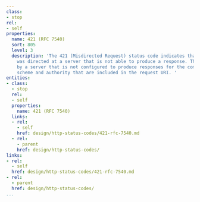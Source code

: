 ```yaml
---
class:
- stop
rel:
- self
properties:
  name: 421 (RFC 7540)
  sort: 805
  level: 3
  description: 'The 421 (Misdirected Request) status code indicates that the request
    was directed at a server that is not able to produce a response. This can be sent
    by a server that is not configured to produce responses for the combination of
    scheme and authority that are included in the request URI. '
entities:
- class:
  - stop
  rel:
  - self
  properties:
    name: 421 (RFC 7540)
  links:
  - rel:
    - self
    href: design/http-status-codes/421-rfc-7540.md
  - rel:
    - parent
    href: design/http-status-codes/
links:
- rel:
  - self
  href: design/http-status-codes/421-rfc-7540.md
- rel:
  - parent
  href: design/http-status-codes/
...
```

